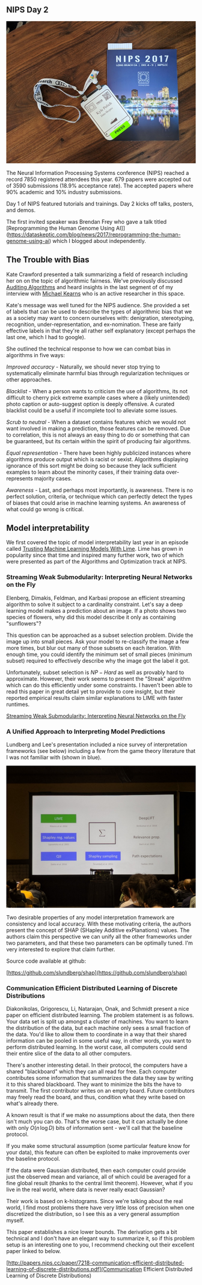 ## NIPS Day 2

<img src="src-nips-day-1/badge.jpg" />

The Neural Information Processing Systems conference (NIPS) reached a record 7850 registered attendees this year.  679 papers were accepted out of 3590 submissions (18.9% acceptance rate).  The accepted papers where 90% academic and 10% industry submissions.

Day 1 of NIPS featured tutorials and trainings.  Day 2 kicks off talks, posters, and demos.

The first invited speaker was Brendan Frey who gave a talk titled [Reprogramming the Human Genome Using AI]](https://dataskeptic.com/blog/news/2017/reprogramming-the-human-genome-using-ai) which I blogged about independently.


## The Trouble with Bias

Kate Crawford presented a talk summarizing a field of research including her on on the topic of algorithmic fairness.  We've previously discussed [Auditing Algorithms](https://dataskeptic.com/blog/episodes/2016/auditing-algorithms) and heard insights in the last segment of of my interview with [Michael Kearns](https://dataskeptic.com/blog/episodes/2017/the-computational-complexity-of-machine-learning) who is an active researcher in this space.  

Kate's message was well tuned for the NIPS audience.  She provided a set of labels that can be used to describe the types of algorithmic bias that we as a society may want to concern ourselves with: denigration, stereotyping, recognition, under-representation, and ex-nomination.  These are fairly effective labels in that they're all rather self explanatory (except perhaps the last one, which I had to google).

She outlined the technical response to how we can combat bias in algorithms in five ways:

*Improved accuracy* - Naturally, we should never stop trying to systematically eliminate harmful bias through regularization techniques or other approaches.

*Blacklist* - When a person wants to criticism the use of algorithms, its not difficult to cherry pick extreme example cases where a (likely unintended) photo caption or auto-suggest option is deeply offensive.  A curated blacklist could be a useful if incomplete tool to alleviate some issues.

*Scrub to neutral* - When a dataset contains features which we would not want involved in making a prediction, those features can be removed.  Due to correlation, this is not always an easy thing to do or something that can be guaranteed, but its certain within the spirit of producing fair algorithms.

*Equal representation* - There have been highly publicized instances where algorithms produce output which is racist or sexist. Algorithms displaying ignorance of this sort might be doing so because they lack sufficient examples to learn about the minority cases, if their training data over-represents majority cases.

*Awareness* - Last, and perhaps most importantly, is awareness.  There is no perfect solution, criteria, or technique which can perfectly detect the types of biases that could arise in machine learning systems.  An awareness of what could go wrong is critical.


## Model interpretability

We first covered the topic of model interpretability last year in an episode called [Trusting Machine Learning Models With Lime](https://dataskeptic.com/blog/episodes/2016/trusting-machine-learning-models-with-lime).  Lime has grown in popularity since that time and inspired many further work, two of which were presented as part of the Algorithms and Optimization track at NIPS.


### Streaming Weak Submodularity: Interpreting Neural Networks on the Fly

Elenberg, Dimakis, Feldman, and Karbasi propose an efficient streaming algorithm to solve it subject to a cardinality constraint.  Let's say a deep learning model makes a prediction about an image.  If a photo shows two species of flowers, why did this model describe it only as containing "sunflowers"?

This question can be approached as a subset selection problem.  Divide the image up into small pieces.  Ask your model to re-classify the image a few more times, but blur out many of those subsets on each iteration.  With enough time, you could identify the minimum set of small pieces (minimum subset) required to effectively describe why the image got the label it got.

Unfortunately, subset selection is $NP-Hard$ as well as provably hard to approximate.  However, their work seems to present the "Streak" algorithm which can do this efficiently under some constraints.  I haven't been able to read this paper in great detail yet to provide to core insight, but their reported empirical results claim similar explanations to LIME with faster runtimes.

[Streaming Weak Submodularity: Interpreting Neural Networks on the Fly](https://arxiv.org/abs/1703.02647)


### A Unified Approach to Interpreting Model Predictions

Lundberg and Lee's presentation included a nice survey of interpretation frameworks (see below) including a few from the game theory literature that I was not familiar with (shown in blue).

<img src="src-nips-day-1/nips-2.jpg" width=800 />

Two desirable properties of any model interpretation framework are consistency and local accuracy.  With these motivating criteria, the authors present the concept of SHAP (SHapley Additive exPlanations) values.  The authors claim this perspective we can unify all the other frameworks under two parameters, and that these two parameters can be optimally tuned.  I'm very interested to explore that claim further.

Source code available at github:

[https://github.com/slundberg/shap](https://github.com/slundberg/shap)


### Communication Efficient Distributed Learning of Discrete Distributions

Diakonikolas, Grigorescu, Li, Natarajan, Onak, and Schmidt present a nice paper on efficient distributed learning.  The problem statement is as follows.  Your data set is split up amongst a cluster of machines.  You want to learn the distribution of the data, but each machine only sees a small fraction of the data.  You'd like to allow them to coordinate in a way that their shared information can be pooled in some useful way, in other words, you want to perform distributed learning.  In the worst case, all computers could send their entire slice of the data to all other computers.

There's another interesting detail.  In their protocol, the computers have a shared "blackboard" which they can all read for free.  Each computer contributes some information that summarizes the data they saw by writing it to this shared blackboard.  They want to minimize the bits the have to transmit.  The first contributor writes on an empty board.  Future contributors may freely read the board, and thus, condition what they write based on what's already there.

A known result is that if we make no assumptions about the data, then there isn't much you can do.  That's the worse case, but it can actually be done with only $O(n \hspace{2pt} \text{log} \hspace{2pt} D)$ bits of information sent - we'll call that the baseline protocol.

If you make some structural assumption (some particular feature know for your data), this feature can often be exploited to make improvements over the baseline protocol.

If the data were Gaussian distributed, then each computer could provide just the observed mean and variance, all of which could be averaged for a fine global result (thanks to the central limit theorem).  However, what if you live in the real world, where data is never really exact Gaussian?

Their work is based on k-histograms.  Since we're talking about the real world, I find most problems there have very little loss of precision when one discretized the distribution, so I see this as a very general assumption myself.

This paper establishes a nice lower bounds.  The derivation gets a bit technical and I don't have an elegant way to summarize it, so if this problem setup is an interesting one to you, I recommend checking out their excellent paper linked to below.

[http://papers.nips.cc/paper/7218-communication-efficient-distributed-learning-of-discrete-distributions.pdf](Communication Efficient Distributed Learning of Discrete Distributions)

